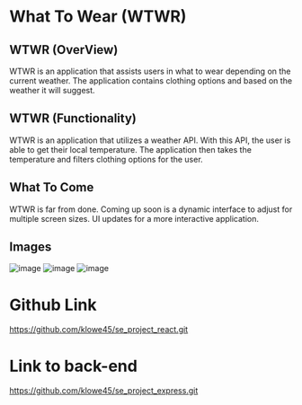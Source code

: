 # What To Wear (WTWR)

## WTWR (OverView)

WTWR is an application that assists users in what to wear depending on the current weather. The application contains clothing options and based on the weather it will suggest.

## WTWR (Functionality)

WTWR is an application that utilizes a weather API. With this API, the user is able to get their local temperature. The application then takes the temperature and filters clothing options for the user.

## What To Come

WTWR is far from done. Coming up soon is a dynamic interface to adjust for multiple screen sizes. UI updates for a more interactive application.

## Images

![image](https://github.com/user-attachments/assets/89a3b466-b7cc-4517-8cd8-254069a1db9e)
![image](https://github.com/user-attachments/assets/4081bd6a-e28c-4e24-bfe4-dd20afaa1fae)
![image](https://github.com/user-attachments/assets/35e436f6-ae52-4314-a75f-7fb5bf0fc24f)

# Github Link

https://github.com/klowe45/se_project_react.git

# Link to back-end

https://github.com/klowe45/se_project_express.git
